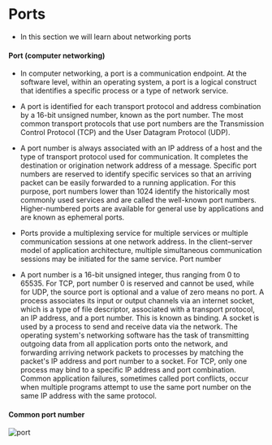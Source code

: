 # Ports

  - In this section we will learn about networking ports

  #### Port (computer networking)
 
  - In computer networking, a port is a communication endpoint. At the software level, within an operating system, a port is a logical construct that identifies a specific process or a type of network service. 
  - A port is identified for each transport protocol and address combination by a 16-bit unsigned number, known as the port number. The most common transport protocols that use port numbers are the Transmission Control Protocol (TCP) and the User Datagram Protocol (UDP).

 - A port number is always associated with an IP address of a host and the type of transport protocol used for communication. It completes the destination or origination network address of a message. Specific port numbers are reserved to identify specific services so that an arriving packet can be easily forwarded to a running application. For this purpose, port numbers lower than 1024 identify the historically most commonly used services and are called the well-known port numbers. Higher-numbered ports are available for general use by applications and are known as ephemeral ports.
- Ports provide a multiplexing service for multiple services or multiple communication sessions at one network address. In the client–server model of application architecture, multiple simultaneous communication sessions may be initiated for the same service.
Port number
- A port number is a 16-bit unsigned integer, thus ranging from 0 to 65535. For TCP, port number 0 is reserved and cannot be used, while for UDP, the source port is optional and a value of zero means no port. A process associates its input or output channels via an internet socket, which is a type of file descriptor, associated with a transport protocol, an IP address, and a port number. This is known as binding. A socket is used by a process to send and receive data via the network. The operating system's networking software has the task of transmitting outgoing data from all application ports onto the network, and forwarding arriving network packets to processes by matching the packet's IP address and port number to a socket. For TCP, only one process may bind to a specific IP address and port combination. Common application failures, sometimes called port conflicts, occur when multiple programs attempt to use the same port number on the same IP address with the same protocol.
 
 
 
 #### Common port number
 ![port](https://user-images.githubusercontent.com/73333051/141141782-49c8c3f4-7fda-423f-bdd0-5baad4d5d717.png)




